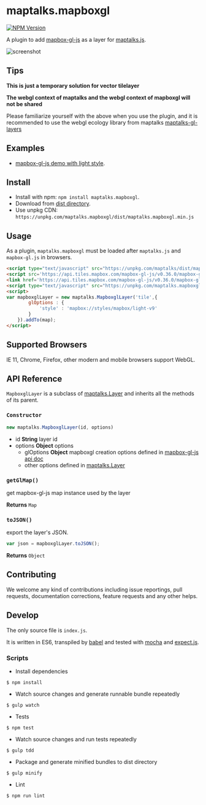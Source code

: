 # maptalks.mapboxgl

[![NPM Version](https://img.shields.io/npm/v/maptalks.mapboxgl.svg)](https://github.com/maptalks/maptalks.mapboxgl)

A plugin to add [mapbox-gl-js](https://github.com/mapbox/mapbox-gl-js) as a layer for [maptalks.js](https://github.com/maptalks/maptalks.js).

![screenshot](https://cloud.githubusercontent.com/assets/13678919/25611501/ec90d0a4-2f59-11e7-91b5-1ed6c7b9352d.jpg)

## Tips

**This is just a temporary solution for vector tilelayer**

**The webgl context of maptalks and the webgl context of mapboxgl will not be shared**

Please familiarize yourself with the above when you use the plugin, and it is recommended to use the webgl ecology library from maptalks [maptalks-gl-layers](https://github.com/fuzhenn/maptalks-gl-layers)

## Examples

* [mapbox-gl-js demo with light style](https://maptalks.github.io/maptalks.mapboxgl/demo/).

## Install
  
* Install with npm: ```npm install maptalks.mapboxgl```. 
* Download from [dist directory](https://github.com/maptalks/maptalks.mapboxgl/tree/gh-pages/dist).
* Use unpkg CDN: ```https://unpkg.com/maptalks.mapboxgl/dist/maptalks.mapboxgl.min.js```

## Usage

As a plugin, `maptalks.mapboxgl` must be loaded after `maptalks.js` and `mapbox-gl.js` in browsers.
```html
<script type="text/javascript" src="https://unpkg.com/maptalks/dist/maptalks.min.js"></script>
<script src='https://api.tiles.mapbox.com/mapbox-gl-js/v0.36.0/mapbox-gl.js'></script>
<link href='https://api.tiles.mapbox.com/mapbox-gl-js/v0.36.0/mapbox-gl.css' rel='stylesheet' />
<script type="text/javascript" src="https://unpkg.com/maptalks.mapboxgl/dist/maptalks.mapboxgl.min.js"></script>
<script>
var mapboxglLayer = new maptalks.MapboxglLayer('tile',{
        glOptions : {
            'style' : 'mapbox://styles/mapbox/light-v9'
        }
    }).addTo(map);
</script>
```

## Supported Browsers

IE 11, Chrome, Firefox, other modern and mobile browsers support WebGL.

## API Reference

```MapboxglLayer``` is a subclass of [maptalks.Layer](https://maptalks.github.io/docs/api/Layer.html) and inherits all the methods of its parent.

### `Constructor`

```javascript
new maptalks.MapboxglLayer(id, options)
```

* id **String** layer id
* options **Object** options
    * glOptions **Object** mapboxgl creation options defined in [mapbox-gl-js api doc](https://www.mapbox.com/mapbox-gl-js/api/#map)
    * other options defined in [maptalks.Layer](https://maptalks.github.io/docs/api/Layer.html)

### `getGlMap()`

get mapbox-gl-js map instance used by the layer

**Returns** `Map`

### `toJSON()`

export the layer's JSON.

```javascript
var json = mapboxglLayer.toJSON();
```

**Returns** `Object`

## Contributing

We welcome any kind of contributions including issue reportings, pull requests, documentation corrections, feature requests and any other helps.

## Develop

The only source file is ```index.js```.

It is written in ES6, transpiled by [babel](https://babeljs.io/) and tested with [mocha](https://mochajs.org) and [expect.js](https://github.com/Automattic/expect.js).

### Scripts

* Install dependencies
```shell
$ npm install
```

* Watch source changes and generate runnable bundle repeatedly
```shell
$ gulp watch
```

* Tests
```shell
$ npm test
```

* Watch source changes and run tests repeatedly
```shell
$ gulp tdd
```

* Package and generate minified bundles to dist directory
```shell
$ gulp minify
```

* Lint
```shell
$ npm run lint
```
